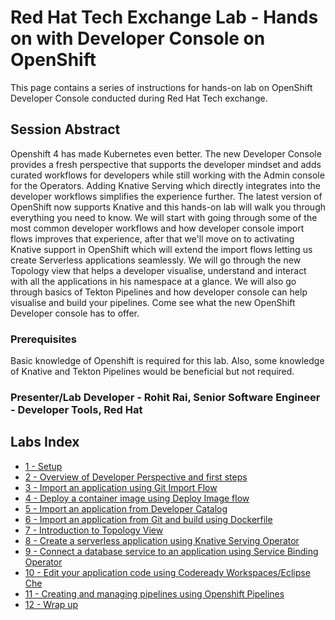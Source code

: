 # Red Hat Tech Exchange Lab - Hands on with Developer Console on OpenShift

This page contains a series of instructions for hands-on lab on OpenShift Developer Console conducted during Red Hat Tech exchange.


## Session Abstract
Openshift 4 has made Kubernetes even better. The new Developer Console provides a fresh perspective that supports the developer mindset and adds curated workflows for developers while still working with the Admin console for the Operators. Adding Knative Serving which directly integrates into the developer workflows simplifies the experience further. The latest version of OpenShift now supports Knative and this hands-on lab will walk you through everything you need to know. We will start with going through some of the most common developer workflows and how developer console import flows improves that experience, after that we'll move on to activating Knative support in OpenShift which will extend the import flows letting us create Serverless applications seamlessly. We will go through the new Topology view that helps a developer visualise, understand and interact with all the applications in his namespace at a glance. We will also go through basics of Tekton Pipelines and how developer console can help visualise and build your pipelines. Come see what the new OpenShift Developer console has to offer.


### Prerequisites
Basic knowledge of Openshift is required for this lab. Also, some knowledge of Knative and Tekton Pipelines would be beneficial but not required.


### Presenter/Lab Developer - Rohit Rai, Senior Software Engineer - Developer Tools, Red Hat



## Labs Index

* [1 - Setup](./setup.md)<br>
* [2 - Overview of Developer Perspective and first steps](./overview.md)<br>
* [3 - Import an application using Git Import Flow](./git-import.md)<br>
* [4 - Deploy a container image using Deploy Image flow](./deploy-image.md)<br>
* [5 - Import an application from Developer Catalog](./s2i.md)<br>
* [6 - Import an application from Git and build using Dockerfile](./dockerfile.md)<br>
* [7 - Introduction to Topology View](./topology.md)<br>
* [8 - Create a serverless application using Knative Serving Operator](./serverless.md)<br>
* [9 - Connect a database service to an application using Service Binding Operator](./service-binding.md)<br>
* [10 - Edit your application code using Codeready Workspaces/Eclipse Che](./che.md)<br>
* [11 - Creating and managing pipelines using Openshift Pipelines](./tekton.md)<br>
* [12 - Wrap up](./wrap.md)<br>
